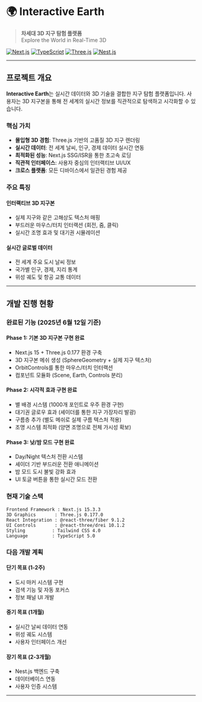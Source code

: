 # 🌍 Interactive Earth

> **차세대 3D 지구 탐험 플랫폼**  
> Explore the World in Real-Time 3D

[![Next.js](https://img.shields.io/badge/Next.js-15.3.3-black?style=flat-square&logo=next.js)](https://nextjs.org/)
[![TypeScript](https://img.shields.io/badge/TypeScript-5.0-blue?style=flat-square&logo=typescript)](https://www.typescriptlang.org/)
[![Three.js](https://img.shields.io/badge/Three.js-0.177-green?style=flat-square&logo=three.js)](https://threejs.org/)
[![Nest.js](https://img.shields.io/badge/Nest.js-Latest-red?style=flat-square&logo=nestjs)](https://nestjs.com/)

---

## 프로젝트 개요

**Interactive Earth**는 실시간 데이터와 3D 기술을 결합한 지구 탐험 플랫폼입니다. 
사용자는 3D 지구본을 통해 전 세계의 실시간 정보를 직관적으로 탐색하고 시각화할 수 있습니다.

### 핵심 가치

- **몰입형 3D 경험**: Three.js 기반의 고품질 3D 지구 렌더링
- **실시간 데이터**: 전 세계 날씨, 인구, 경제 데이터 실시간 연동
- **최적화된 성능**: Next.js SSG/ISR을 통한 초고속 로딩
- **직관적 인터페이스**: 사용자 중심의 인터랙티브 UI/UX
- **크로스 플랫폼**: 모든 디바이스에서 일관된 경험 제공

### 주요 특징

#### **인터랙티브 3D 지구본**
- 실제 지구와 같은 고해상도 텍스처 매핑
- 부드러운 마우스/터치 인터랙션 (회전, 줌, 클릭)
- 실시간 조명 효과 및 대기권 시뮬레이션

#### **실시간 글로벌 데이터**
- 전 세계 주요 도시 날씨 정보
- 국가별 인구, 경제, 지리 통계
- 위성 궤도 및 항공 교통 데이터

---

## 개발 진행 현황

### 완료된 기능 (2025년 6월 12일 기준)

#### Phase 1: 기본 3D 지구본 구현 완료
- Next.js 15 + Three.js 0.177 환경 구축
- 3D 지구본 메쉬 생성 (SphereGeometry + 실제 지구 텍스처)
- OrbitControls를 통한 마우스/터치 인터랙션
- 컴포넌트 모듈화 (Scene, Earth, Controls 분리)

#### Phase 2: 시각적 효과 구현 완료
- 별 배경 시스템 (1000개 포인트로 우주 환경 구현)
- 대기권 글로우 효과 (셰이더를 통한 지구 가장자리 발광)
- 구름층 추가 (별도 메쉬로 실제 구름 텍스처 적용)
- 조명 시스템 최적화 (양면 조명으로 전체 가시성 확보)

#### Phase 3: 낮/밤 모드 구현 완료
- Day/Night 텍스처 전환 시스템
- 셰이더 기반 부드러운 전환 애니메이션
- 밤 모드 도시 불빛 강화 효과
- UI 토글 버튼을 통한 실시간 모드 전환

### 현재 기술 스택
```
Frontend Framework : Next.js 15.3.3
3D Graphics       : Three.js 0.177.0
React Integration : @react-three/fiber 9.1.2
UI Controls       : @react-three/drei 10.1.2
Styling          : Tailwind CSS 4.0
Language         : TypeScript 5.0
```

### 다음 개발 계획

#### 단기 목표 (1-2주)
- 도시 마커 시스템 구현
- 검색 기능 및 자동 포커스
- 정보 패널 UI 개발

#### 중기 목표 (1개월)
- 실시간 날씨 데이터 연동
- 위성 궤도 시스템
- 사용자 인터페이스 개선

#### 장기 목표 (2-3개월)
- Nest.js 백엔드 구축
- 데이터베이스 연동
- 사용자 인증 시스템

---